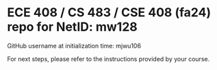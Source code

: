 # ECE 408 / CS 483 / CSE 408 (fa24) repo for NetID: mw128

GitHub username at initialization time: mjwu106

For next steps, please refer to the instructions provided by your course.
